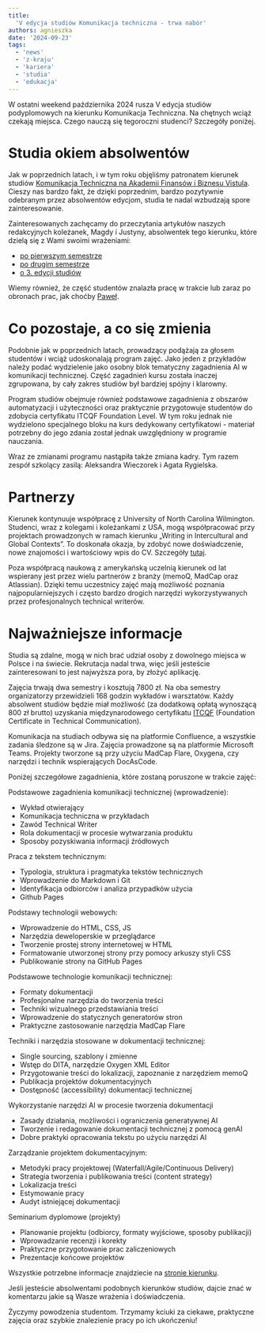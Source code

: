 ```yaml
---
title:
  'V edycja studiów Komunikacja techniczna - trwa nabór'
authors: agnieszka
date: '2024-09-23'
tags:
  - 'news'
  - 'z-kraju'
  - 'kariera'
  - 'studia'
  - 'edukacja'
---
```


W ostatni weekend października 2024 rusza V edycja studiów podyplomowych na kierunku Komunikacja Techniczna. Na chętnych wciąż czekają miejsca. Czego nauczą się tegoroczni studenci? Szczegóły poniżej.

<!--truncate-->

# Studia okiem absolwentów

Jak w poprzednich latach, i w tym roku objęliśmy patronatem kierunek studiów [Komunikacja Techniczna na Akademii Finansów i Biznesu Vistula](https://www.vistula.edu.pl/kierunki-studiow/studia-podyplomowe/informatyka/komunikacja-techniczna). Cieszy nas bardzo fakt, że dzięki poprzednim, bardzo pozytywnie odebranym przez absolwentów edycjom, studia te nadal wzbudzają spore zainteresowanie.

Zainteresowanych zachęcamy do przeczytania artykułów naszych redakcyjnych koleżanek, Magdy i Justyny, absolwentek tego kierunku, które dzielą się z Wami swoimi wrażeniami:
- [po pierwszym semestrze](http://techwriter.pl/komunikacja-techniczna-jak-sie-studiuje/)
- [po drugim semestrze](http://techwriter.pl/komunikacja-techniczna-drugi-semestr/)
- [o 3. edycji studiów](https://techwriter.pl/kilka-slow-o-3-edycji-studiow-z-komunikacji-technicznej/)

Wiemy również, że część studentów znalazła pracę w trakcie lub zaraz po obronach prac, jak choćby [Paweł](https://www.linkedin.com/posts/pawel-woznikowski_this-is-probably-my-most-personal-professional-activity-7114579776916353024-kC8e/).

# Co pozostaje, a co się zmienia

Podobnie jak w poprzednich latach, prowadzący podążają za głosem studentów i wciąż udoskonalają program zajęć. Jako jeden z przykładów należy podać wydzielenie jako osobny blok tematyczny zagadnienia AI w komunikacji technicznej. Część zagadnień kursu została inaczej zgrupowana, by cały zakres studiów był bardziej spójny i klarowny.

Program studiów obejmuje również podstawowe zagadnienia z obszarów automatyzacji i użyteczności oraz praktycznie przygotowuje studentów do zdobycia certyfikatu ITCQF Foundation Level. W tym roku jednak nie wydzielono specjalnego bloku na kurs dedykowany certyfikatowi - materiał potrzebny do jego zdania został jednak uwzględniony w programie nauczania.

Wraz ze zmianami programu nastąpiła także zmiana kadry. Tym razem zespół szkolący zasilą: Aleksandra Wieczorek i Agata Rygielska.

# Partnerzy

Kierunek kontynuuje współpracę z University of North Carolina Wilmington. Studenci, wraz z kolegami i koleżankami z USA, mogą współpracować przy projektach prowadzonych w ramach kierunku „Writing in Intercultural and Global Contexts”. To doskonała okazja, by zdobyć nowe doświadczenie, nowe znajomości i wartościowy wpis do CV. Szczegóły [tutaj](https://www.craft.do/s/VOd7B47ytH4bhA).

Poza współpracą naukową z amerykańską uczelnią kierunek od lat wspierany jest przez wielu partnerów z branży (memoQ, MadCap oraz Atlassian). Dzięki temu uczestnicy zajęć mają możliwość poznania najpopularniejszych i często bardzo drogich narzędzi wykorzystywanych przez profesjonalnych technical writerów.

# Najważniejsze informacje

Studia są zdalne, mogą w nich brać udział osoby z dowolnego miejsca w Polsce i na świecie. Rekrutacja nadal trwa, więc jeśli jesteście zainteresowani to jest najwyższa pora, by złożyć aplikację.

Zajęcia trwają dwa semestry i kosztują 7800 zł. Na oba semestry organizatorzy przewidzieli 168 godzin wykładów i warsztatów. Każdy absolwent studiów będzie miał możliwość (za dodatkową opłatą wynoszącą 800 zł brutto) uzyskania międzynarodowego certyfikatu [ITCQF](https://itcqf.org/) (Foundation Certificate in Technical Communication).

Komunikacja na studiach odbywa się na platformie Confluence, a wszystkie zadania śledzone są w Jira. Zajęcia prowadzone są na platformie Microsoft Teams. Projekty tworzone są przy użyciu MadCap Flare, Oxygena, czy narzędzi i technik wspierających DocAsCode.

Poniżej szczegółowe zagadnienia, które zostaną poruszone w trakcie zajęć:

Podstawowe zagadnienia komunikacji technicznej (wprowadzenie):
- Wykład otwierający
- Komunikacja techniczna w przykładach
- Zawód Technical Writer
- Rola dokumentacji w procesie wytwarzania produktu
- Sposoby pozyskiwania informacji źródłowych

Praca z tekstem technicznym:
- Typologia, struktura i pragmatyka tekstów technicznych
- Wprowadzenie do Markdown i Git
- Identyfikacja odbiorców i analiza przypadków użycia
- Github Pages

Podstawy technologii webowych:
- Wprowadzenie do HTML, CSS, JS
- Narzędzia deweloperskie w przeglądarce
- Tworzenie prostej strony internetowej w HTML
- Formatowanie utworzonej strony przy pomocy arkuszy styli CSS
- Publikowanie strony na GitHub Pages

Podstawowe technologie komunikacji technicznej:
- Formaty dokumentacji
- Profesjonalne narzędzia do tworzenia treści
- Techniki wizualnego przedstawiania treści
- Wprowadzenie do statycznych generatorów stron
- Praktyczne zastosowanie narzędzia MadCap Flare

Techniki i narzędzia stosowane w dokumentacji technicznej:
- Single sourcing, szablony i zmienne
- Wstęp do DITA, narzędzie Oxygen XML Editor
- Przygotowanie treści do lokalizacji, zapoznanie z narzędziem memoQ
- Publikacja projektów dokumentacyjnych
- Dostępność (accessibility) dokumentacji technicznej

Wykorzystanie narzędzi AI w procesie tworzenia dokumentacji
- Zasady działania, możliwości i ograniczenia generatywnej AI
- Tworzenie i redagowanie dokumentacji technicznej z pomocą genAI
- Dobre praktyki opracowania tekstu po użyciu narzędzi AI

Zarządzanie projektem dokumentacyjnym:
- Metodyki pracy projektowej (Waterfall/Agile/Continuous Delivery)
- Strategia tworzenia i publikowania treści (content strategy)
- Lokalizacja treści
- Estymowanie pracy
- Audyt istniejącej dokumentacji

Seminarium dyplomowe (projekty)
- Planowanie projektu (odbiorcy, formaty wyjściowe, sposoby publikacji) 
- Wprowadzanie recenzji i korekty
- Praktyczne przygotowanie prac zaliczeniowych
- Prezentacje końcowe projektów

Wszystkie potrzebne informacje znajdziecie na [stronie kierunku](https://www.vistula.edu.pl/kierunki-studiow/kontynuacja-edukacji/studia-podyplomowe/informatyka/komunikacja-techniczna).

Jeśli jesteście absolwentami podobnych kierunków studiów, dajcie znać w komentarzu jakie są Wasze wrażenia i doświadczenia.

Życzymy powodzenia studentom. Trzymamy kciuki za ciekawe, praktyczne zajęcia oraz szybkie znalezienie pracy po ich ukończeniu!


